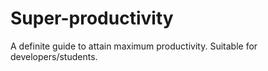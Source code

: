 # Super-productivity
A definite guide to attain maximum productivity. Suitable for developers/students.
